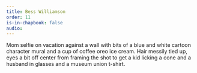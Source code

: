 ```yaml
---
title: Bess Williamson
order: 11
is-in-chapbook: false
audio: 
---
```

Mom selfie on vacation against a wall with bits of a blue and white cartoon character mural and a cup of coffee oreo ice cream. Hair messily tied up, eyes a bit off center from framing the shot to get a kid licking a cone and a husband in glasses and a museum union t-shirt.
